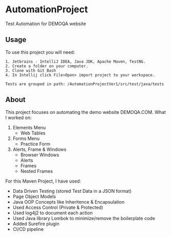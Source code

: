 # AutomationProject
Test Automation for DEMOQA website
## Usage
To use this project you will need:
```
1. Jetbrains - IntelliJ IDEA, Java JDK, Apache Maven, TestNG.
2. Create a folder on your computer.
3. Clone with Git Bash
4. In Intellij click File>Open> import project to your workspace.

Tests are grouped in path: /AutomationProjectVer1/src/test/java/tests
```
## About
This project focuses on automating the demo website DEMOQA.COM. What I worked on:

1. Elements Menu
   - Web Tables
2. Forms Menu
   - Practice Form
3. Alerts, Frame & Windows
   - Browser Windows
   - Alerts
   - Frames
   - Nested Frames
   

For this Maven Project, I have used:
- Data Driven Testing (stored Test Data in a JSON format)
- Page Object Models
- Java OOP Concepts like Inheritence & Encapsulation
- Used Access Control (Private & Protected)
- Used log4j2 to document each action
- Used Java library Lombok to minimize/remove the boilerplate code
- Added Surefire plugin
- CI/CD pipeline
